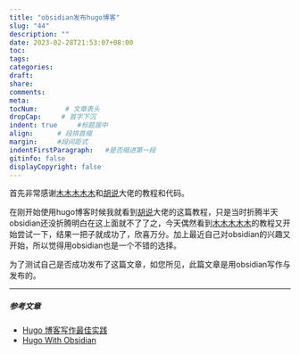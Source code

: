 ```yaml
---
title: "obsidian发布hugo博客"
slug: "44"
description: ""
date: 2023-02-28T21:53:07+08:00
toc: 
tags: 
categories:
draft: 
share:
comments:
meta: 
tocNum:       # 文章表头
dropCap:     # 首字下沉
indent: true     #标题居中
align:      # 段排首缩
margin:     #段间距式
indentFirstParagraph:   #是否缩进第一段
gitinfo: false
displayCopyright: false
---
```


首先非常感谢[木木木木木](https://immmmm.com/)和[胡说](https://zhangyingwei.github.io/)大佬的教程和代码。

在刚开始使用hugo博客时候我就看到[胡说](https://zhangyingwei.github.io/)大佬的这篇教程，只是当时折腾半天obsidian还没折腾明白在这上面就不了了之，今天偶然看到[木木木木木](https://immmmm.com/)的教程又开始尝试一下，结果一把子就成功了，欣喜万分。加上最近自己对obsidian的兴趣又开始，所以觉得用obsidian也是一个不错的选择。

为了测试自己是否成功发布了这篇文章，如您所见，此篇文章是用obsidian写作与发布的。


--- 

##### 参考文章

- [Hugo 博客写作最佳实践](https://blog.zhangyingwei.com/posts/2022m4d11h19m42s28/)
-  [Hugo With Obsidian](https://immmmm.com/hugo-with-obsidian/)